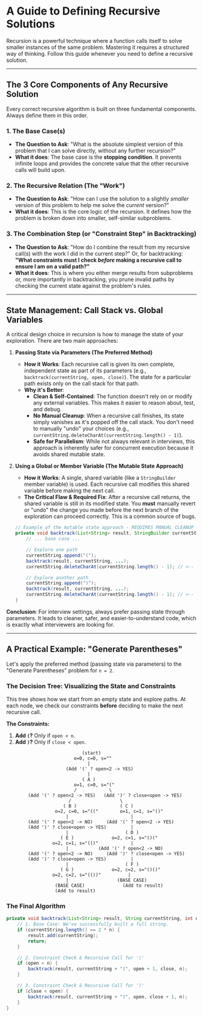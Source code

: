 # A Guide to Defining Recursive Solutions

Recursion is a powerful technique where a function calls itself to solve smaller instances of the same problem. Mastering it requires a structured way of thinking. Follow this guide whenever you need to define a recursive solution.

---

## The 3 Core Components of Any Recursive Solution

Every correct recursive algorithm is built on three fundamental components. Always define them in this order.

### 1. The Base Case(s)

*   **The Question to Ask**: "What is the absolute simplest version of this problem that I can solve directly, without any further recursion?"
*   **What it does**: The base case is the **stopping condition**. It prevents infinite loops and provides the concrete value that the other recursive calls will build upon.

### 2. The Recursive Relation (The "Work")

*   **The Question to Ask**: "How can I use the solution to a slightly *smaller* version of this problem to help me solve the *current* version?"
*   **What it does**: This is the core logic of the recursion. It defines how the problem is broken down into smaller, self-similar subproblems.

### 3. The Combination Step (or "Constraint Step" in Backtracking)

*   **The Question to Ask**: "How do I combine the result from my recursive call(s) with the work I did in the current step?" Or, for backtracking: **"What constraints must I check *before* making a recursive call to ensure I am on a valid path?"**
*   **What it does**: This is where you either merge results from subproblems or, more importantly in backtracking, you prune invalid paths by checking the current state against the problem's rules.

---

## State Management: Call Stack vs. Global Variables

A critical design choice in recursion is how to manage the state of your exploration. There are two main approaches:

1.  **Passing State via Parameters (The Preferred Method)**
    *   **How it Works**: Each recursive call is given its own complete, independent state as part of its parameters (e.g., `backtrack(currentString, open, close)`). The state for a particular path exists only on the call stack for that path.
    *   **Why it's Better**:
        *   **Clean & Self-Contained**: The function doesn't rely on or modify any external variables. This makes it easier to reason about, test, and debug.
        *   **No Manual Cleanup**: When a recursive call finishes, its state simply vanishes as it's popped off the call stack. You don't need to manually "undo" your choices (e.g., `currentString.deleteCharAt(currentString.length() - 1)`).
        *   **Safe for Parallelism**: While not always relevant in interviews, this approach is inherently safer for concurrent execution because it avoids shared mutable state.

2.  **Using a Global or Member Variable (The Mutable State Approach)**
    *   **How it Works**: A single, shared variable (like a `StringBuilder` member variable) is used. Each recursive call modifies this shared variable before making the next call.
    *   **The Critical Flaw & Required Fix**: After a recursive call returns, the shared variable is still in its modified state. You **must** manually revert or "undo" the change you made before the next branch of the exploration can proceed correctly. This is a common source of bugs.

    ```java
    // Example of the mutable state approach - REQUIRES MANUAL CLEANUP
    private void backtrack(List<String> result, StringBuilder currentString, ...) {
        // ... base case ...

        // Explore one path
        currentString.append("(");
        backtrack(result, currentString, ...);
        currentString.deleteCharAt(currentString.length() - 1); // <-- CRITICAL: Manual cleanup/undo

        // Explore another path
        currentString.append(")");
        backtrack(result, currentString, ...);
        currentString.deleteCharAt(currentString.length() - 1); // <-- CRITICAL: Manual cleanup/undo
    }
    ```

**Conclusion**: For interview settings, always prefer passing state through parameters. It leads to cleaner, safer, and easier-to-understand code, which is exactly what interviewers are looking for.

---

## A Practical Example: "Generate Parentheses"

Let's apply the preferred method (passing state via parameters) to the "Generate Parentheses" problem for `n = 2`.

### The Decision Tree: Visualizing the State and Constraints

This tree shows how we start from an empty state and explore paths. At each node, we check our constraints **before** deciding to make the next recursive call.

**The Constraints:**
1.  **Add `(`?** Only if `open < n`.
2.  **Add `)`?** Only if `close < open`.

```
                            (start)
                         o=0, c=0, s=""
                              |
                      (Add '(' ? open<2 -> YES)
                              |
                            ( A )
                         o=1, c=0, s="("
                         /            \
        (Add '(' ? open<2 -> YES)   (Add ')' ? close<open -> YES)
                       /                  \
                     ( B )                ( C )
                  o=2, c=0, s="(("        o=1, c=1, s="()"
                      |                       |
        (Add '(' ? open<2 -> NO)     (Add '(' ? open<2 -> YES)
        (Add ')' ? close<open -> YES)         |
                      |                     ( D )
                    ( E )              o=2, c=1, s="()("
                 o=2, c=1, s="(()"            |
                      |           (Add '(' ? open<2 -> NO)
        (Add '(' ? open<2 -> NO)     (Add ')' ? close<open -> YES)
        (Add ')' ? close<open -> YES)         |
                      |                     ( F )
                    ( G )              o=2, c=2, s="()()"
                 o=2, c=2, s="(())"          |
                      |                  (BASE CASE)
                  (BASE CASE)              (Add to result)
                  (Add to result)
```

### The Final Algorithm

```java
private void backtrack(List<String> result, String currentString, int open, int close, int n) {
    // 1. Base Case: We've successfully built a full string.
    if (currentString.length() == 2 * n) {
        result.add(currentString);
        return;
    }

    // 2. Constraint Check & Recursive Call for '('
    if (open < n) {
        backtrack(result, currentString + "(", open + 1, close, n);
    }

    // 3. Constraint Check & Recursive Call for ')'
    if (close < open) {
        backtrack(result, currentString + ")", open, close + 1, n);
    }
}
```
